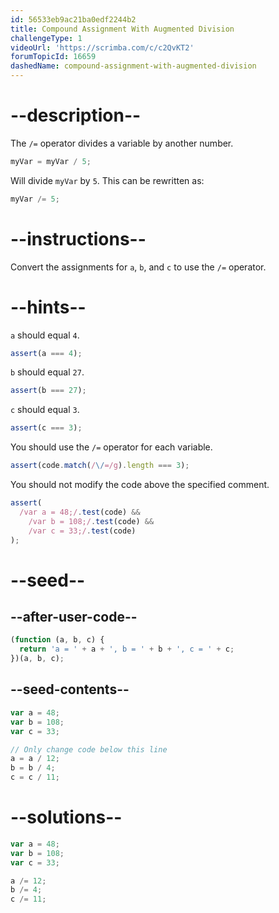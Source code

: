 ```yaml
---
id: 56533eb9ac21ba0edf2244b2
title: Compound Assignment With Augmented Division
challengeType: 1
videoUrl: 'https://scrimba.com/c/c2QvKT2'
forumTopicId: 16659
dashedName: compound-assignment-with-augmented-division
---
```


# --description--

The `/=` operator divides a variable by another number.

```js
myVar = myVar / 5;
```

Will divide `myVar` by `5`. This can be rewritten as:

```js
myVar /= 5;
```

# --instructions--

Convert the assignments for `a`, `b`, and `c` to use the `/=` operator.

# --hints--

`a` should equal `4`.

```js
assert(a === 4);
```

`b` should equal `27`.

```js
assert(b === 27);
```

`c` should equal `3`.

```js
assert(c === 3);
```

You should use the `/=` operator for each variable.

```js
assert(code.match(/\/=/g).length === 3);
```

You should not modify the code above the specified comment.

```js
assert(
  /var a = 48;/.test(code) &&
    /var b = 108;/.test(code) &&
    /var c = 33;/.test(code)
);
```

# --seed--

## --after-user-code--

```js
(function (a, b, c) {
  return 'a = ' + a + ', b = ' + b + ', c = ' + c;
})(a, b, c);
```

## --seed-contents--

```js
var a = 48;
var b = 108;
var c = 33;

// Only change code below this line
a = a / 12;
b = b / 4;
c = c / 11;
```

# --solutions--

```js
var a = 48;
var b = 108;
var c = 33;

a /= 12;
b /= 4;
c /= 11;
```
